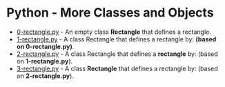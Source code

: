 # Python - More Classes and Objects

- [0-rectangle.py](https://github.com/CharlesMariga/alx-higher_level_programming/blob/main/0x08-python-more_classes/0-rectangle.py) - An empty class **Rectangle** that defines a rectangle.
- [1-rectangle.py](https://github.com/CharlesMariga/alx-higher_level_programming/blob/main/0x08-python-more_classes/1-rectangle.py) - A class Rectangle that defines a rectangle by: **(based on 0-rectangle.py)**.
- [2-rectangle.py](https://github.com/CharlesMariga/alx-higher_level_programming/blob/main/0x08-python-more_classes/2-rectangle.py) - A class Rectangle that defines a **rectangle** by: (based on **1-rectangle.py**).
- [3-rectangle.py]() - A class **Rectangle** that defines a rectangle by: (based on **2-rectangle.py**).
